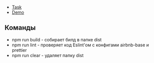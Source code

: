 - [Task](https://github.com/rolling-scopes-school/tasks/blob/master/tasks/fancy-weather.md)
- [Demo](https://determined-darwin-c7ab9f.netlify.com/)
## Команды
* npm run build - собирает билд в папке dist
* npm run lint - проверяет код Eslint'ом с конфигами airbnb-base и prettier
* npm run clear - удаляет папку dist
